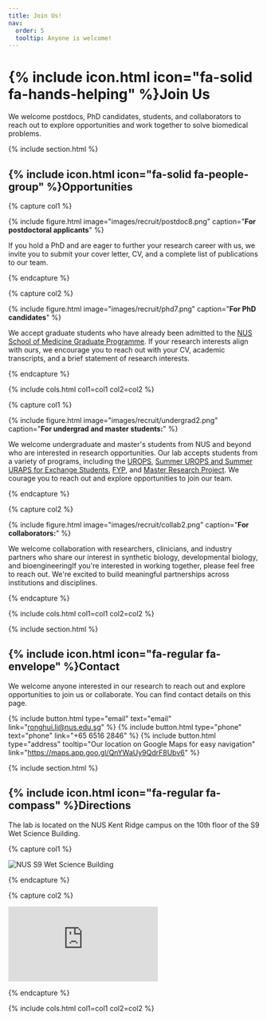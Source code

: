 ```yaml
---
title: Join Us!
nav:
  order: 5
  tooltip: Anyone is welcome!
---
```


# {% include icon.html icon="fa-solid fa-hands-helping" %}Join Us

We welcome postdocs, PhD candidates, students, and collaborators to reach out to explore opportunities and work together to solve biomedical problems.

{% include section.html %}

## {% include icon.html icon="fa-solid fa-people-group" %}Opportunities

{% capture col1 %}

{% include figure.html
   image="images/recruit/postdoc8.png"
   caption="**For postdoctoral applicants**"
%}

If you hold a PhD and are eager to further your research career with us, we invite you to submit your cover letter, CV, and a complete list of publications to our team.

{% endcapture %}

{% capture col2 %}

{% include figure.html
   image="images/recruit/phd7.png"
   caption="**For PhD candidates**"
%}

We accept graduate students who have already been admitted to the [NUS School of Medicine Graduate Programme](https://medicine.nus.edu.sg/graduatestudies/application-procedures/). If your research interests align with ours, we encourage you to reach out with your CV, academic transcripts, and a brief statement of research interests.

{% endcapture %}

{% include cols.html col1=col1 col2=col2 %}

{% capture col1 %}

{% include figure.html
   image="images/recruit/undergrad2.png"
   caption="**For undergrad and master students:**"
%}

 We welcome undergraduate and master's students from NUS and beyond who are interested in research opportunities. Our lab accepts students from a variety of programs, including the [UROPS](https://www.science.nus.edu.sg/undergraduates/undergraduate-research/urops/), [Summer UROPS and Summer URAPS for Exchange Students](https://www.science.nus.edu.sg/undergraduates/study-abroad-programmes/incoming/summer-urops/), [FYP](https://www.dbs.nus.edu.sg/lifesciences/lsm4288/), and [Master Research Project](https://nusgs.nus.edu.sg/). We courage you to reach out and explore opportunities to join our team.

{% endcapture %}

{% capture col2 %}

{% include figure.html
   image="images/recruit/collab2.png"
   caption="**For collaborators:**"
%}

We welcome collaboration with researchers, clinicians, and industry partners who share our interest in synthetic biology, developmental biology, and bioengineeringIf you're interested in working together, please feel free to reach out. We're excited to build meaningful partnerships across institutions and disciplines.

{% endcapture %}

{% include cols.html col1=col1 col2=col2 %}

{% include section.html %}

## {% include icon.html icon="fa-regular fa-envelope" %}Contact

We welcome anyone interested in our research to reach out and explore opportunities to join us or collaborate. You can find contact details on this page.

{%
  include button.html
  type="email"
  text="email"
  link="ronghui.li@nus.edu.sg"
%}
{%
  include button.html
  type="phone"
  text="phone"
  link="+65 6516 2846"
%}
{%
  include button.html
  type="address"
  tooltip="Our location on Google Maps for easy navigation"
  link="https://maps.app.goo.gl/QnYWaUy9QdrF8Ubv6"
%}

{% include section.html %}

## {% include icon.html icon="fa-regular fa-compass" %}Directions

The lab is located on the NUS Kent Ridge campus on the 10th floor of the S9 Wet Science Building. 

{% capture col1 %}

<div class="image-container">

  <img src="{{ 'images/1920_wsb1-1267351765.jpg' | relative_url }}" alt="NUS S9 Wet Science Building">

</div>

{% endcapture %}

{% capture col2 %}

<div class="map-container">

<iframe src="https://www.google.com/maps/embed?pb=!1m18!1m12!1m3!1d3988.7978734415537!2d103.78020803488968!3d1.2958822242022032!2m3!1f0!2f0!3f0!3m2!1i1024!2i768!4f13.1!3m3!1m2!1s0x31da1bc911595d3d%3A0xd684eb7b6242d35c!2sNUS%20S9%20Wet%20Science%20Building!5e0!3m2!1sen!2ssg!4v1760685171475!5m2!1sen!2ssg" style="border:0;" allowfullscreen="" loading="lazy" referrerpolicy="no-referrer-when-downgrade" ></iframe>

</div>

{% endcapture %}

{% include cols.html col1=col1 col2=col2 %}